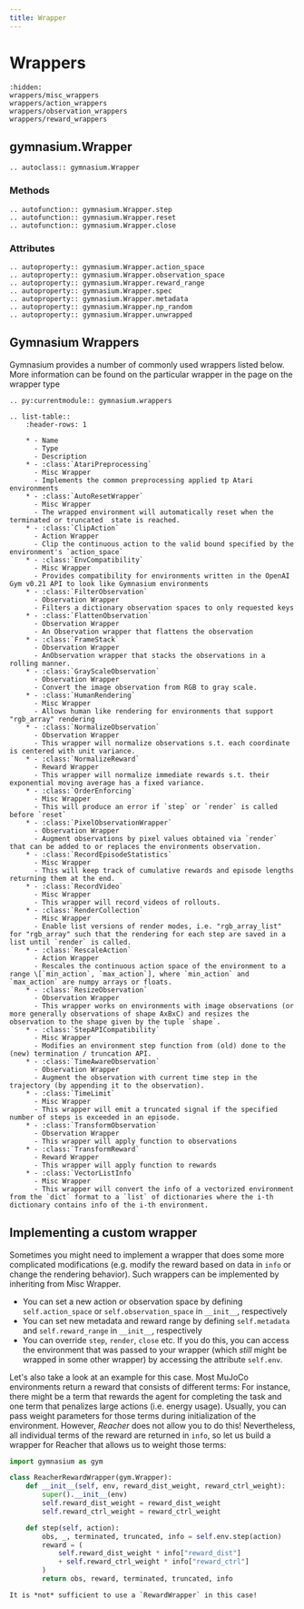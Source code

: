 ```yaml
---
title: Wrapper
---
```


# Wrappers

```{toctree}
:hidden:
wrappers/misc_wrappers
wrappers/action_wrappers
wrappers/observation_wrappers
wrappers/reward_wrappers
```

## gymnasium.Wrapper

```{eval-rst}
.. autoclass:: gymnasium.Wrapper
```

### Methods

```{eval-rst}
.. autofunction:: gymnasium.Wrapper.step
.. autofunction:: gymnasium.Wrapper.reset
.. autofunction:: gymnasium.Wrapper.close
```

### Attributes

```{eval-rst}
.. autoproperty:: gymnasium.Wrapper.action_space
.. autoproperty:: gymnasium.Wrapper.observation_space
.. autoproperty:: gymnasium.Wrapper.reward_range
.. autoproperty:: gymnasium.Wrapper.spec
.. autoproperty:: gymnasium.Wrapper.metadata
.. autoproperty:: gymnasium.Wrapper.np_random
.. autoproperty:: gymnasium.Wrapper.unwrapped
```

## Gymnasium Wrappers

Gymnasium provides a number of commonly used wrappers listed below. More information can be found on the particular 
wrapper in the page on the wrapper type

```{eval-rst}
.. py:currentmodule:: gymnasium.wrappers

.. list-table:: 
    :header-rows: 1
    
    * - Name
      - Type
      - Description
    * - :class:`AtariPreprocessing`      
      - Misc Wrapper            
      - Implements the common preprocessing applied tp Atari environments                                                                                                                      
    * - :class:`AutoResetWrapper`        
      - Misc Wrapper            
      - The wrapped environment will automatically reset when the terminated or truncated  state is reached.                                                                                   
    * - :class:`ClipAction`              
      - Action Wrapper      
      - Clip the continuous action to the valid bound specified by the environment's `action_space`                                                                                            
    * - :class:`EnvCompatibility`        
      - Misc Wrapper            
      - Provides compatibility for environments written in the OpenAI Gym v0.21 API to look like Gymnasium environments                                                                        
    * - :class:`FilterObservation`       
      - Observation Wrapper 
      - Filters a dictionary observation spaces to only requested keys                                                                                                                          
    * - :class:`FlattenObservation`      
      - Observation Wrapper 
      - An Observation wrapper that flattens the observation                                                                                                                                   
    * - :class:`FrameStack`              
      - Observation Wrapper 
      - AnObservation wrapper that stacks the observations in a rolling manner.                                                                                                                
    * - :class:`GrayScaleObservation`    
      - Observation Wrapper 
      - Convert the image observation from RGB to gray scale.                                                                                                                                  
    * - :class:`HumanRendering`          
      - Misc Wrapper            
      - Allows human like rendering for environments that support "rgb_array" rendering                                                                                                        
    * - :class:`NormalizeObservation`    
      - Observation Wrapper            
      - This wrapper will normalize observations s.t. each coordinate is centered with unit variance.                                                                                          
    * - :class:`NormalizeReward`         
      - Reward Wrapper            
      - This wrapper will normalize immediate rewards s.t. their exponential moving average has a fixed variance.                                                                              
    * - :class:`OrderEnforcing`          
      - Misc Wrapper            
      - This will produce an error if `step` or `render` is called before `reset`                                                                                                              
    * - :class:`PixelObservationWrapper` 
      - Observation Wrapper 
      - Augment observations by pixel values obtained via `render` that can be added to or replaces the environments observation.                                                              
    * - :class:`RecordEpisodeStatistics` 
      - Misc Wrapper            
      - This will keep track of cumulative rewards and episode lengths returning them at the end.                                                                                              
    * - :class:`RecordVideo`             
      - Misc Wrapper            
      - This wrapper will record videos of rollouts.                                                                                                                                           
    * - :class:`RenderCollection`        
      - Misc Wrapper            
      - Enable list versions of render modes, i.e. "rgb_array_list" for "rgb_array" such that the rendering for each step are saved in a list until `render` is called.                        
    * - :class:`RescaleAction`           
      - Action Wrapper      
      - Rescales the continuous action space of the environment to a range \[`min_action`, `max_action`], where `min_action` and `max_action` are numpy arrays or floats.                      
    * - :class:`ResizeObservation`       
      - Observation Wrapper 
      - This wrapper works on environments with image observations (or more generally observations of shape AxBxC) and resizes the observation to the shape given by the tuple `shape`.        
    * - :class:`StepAPICompatibility`    
      - Misc Wrapper            
      - Modifies an environment step function from (old) done to the (new) termination / truncation API.                                                                                       
    * - :class:`TimeAwareObservation`    
      - Observation Wrapper 
      - Augment the observation with current time step in the trajectory (by appending it to the observation).                                                                                 
    * - :class:`TimeLimit`               
      - Misc Wrapper            
      - This wrapper will emit a truncated signal if the specified number of steps is exceeded in an episode.                                                                                  
    * - :class:`TransformObservation`    
      - Observation Wrapper 
      - This wrapper will apply function to observations                                                                                                                                       
    * - :class:`TransformReward`         
      - Reward Wrapper      
      - This wrapper will apply function to rewards                                                                                                                                            
    * - :class:`VectorListInfo`          
      - Misc Wrapper            
      - This wrapper will convert the info of a vectorized environment from the `dict` format to a `list` of dictionaries where the i-th dictionary contains info of the i-th environment. 
```

## Implementing a custom wrapper

Sometimes you might need to implement a wrapper that does some more complicated modifications (e.g. modify the
reward based on data in `info` or change the rendering behavior). 
Such wrappers can be implemented by inheriting from Misc Wrapper. 

- You can set a new action or observation space by defining `self.action_space` or `self.observation_space` in `__init__`, respectively
- You can set new metadata and reward range by defining `self.metadata` and `self.reward_range` in `__init__`, respectively
- You can override `step`, `render`, `close` etc. If you do this, you can access the environment that was passed
to your wrapper (which *still* might be wrapped in some other wrapper) by accessing the attribute `self.env`.

Let's also take a look at an example for this case. Most MuJoCo environments return a reward that consists
of different terms: For instance, there might be a term that rewards the agent for completing the task and one term that
penalizes large actions (i.e. energy usage). Usually, you can pass weight parameters for those terms during
initialization of the environment. However, *Reacher* does not allow you to do this! Nevertheless, all individual terms
of the reward are returned in `info`, so let us build a wrapper for Reacher that allows us to weight those terms:

```python
import gymnasium as gym

class ReacherRewardWrapper(gym.Wrapper):
    def __init__(self, env, reward_dist_weight, reward_ctrl_weight):
        super().__init__(env)
        self.reward_dist_weight = reward_dist_weight
        self.reward_ctrl_weight = reward_ctrl_weight

    def step(self, action):
        obs, _, terminated, truncated, info = self.env.step(action)
        reward = (
            self.reward_dist_weight * info["reward_dist"]
            + self.reward_ctrl_weight * info["reward_ctrl"]
        )
        return obs, reward, terminated, truncated, info
```

```{note}
It is *not* sufficient to use a `RewardWrapper` in this case!
```